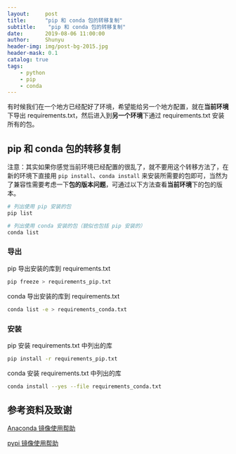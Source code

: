 ```yaml
---
layout:     post
title:      "pip 和 conda 包的转移复制"
subtitle:    "pip 和 conda 包的转移复制"
date:       2019-08-06 11:00:00
author:     Shunyu
header-img: img/post-bg-2015.jpg
header-mask: 0.1
catalog: true
tags:
    - python
    - pip
    - conda
---
```




有时候我们在一个地方已经配好了环境，希望能给另一个地方配置，就在**当前环境**下导出 requirements.txt，然后进入到**另一个环境**下通过 requirements.txt 安装所有的包。



## pip 和 conda 包的转移复制

注意：其实如果你感觉当前环境已经配置的很乱了，就不要用这个转移方法了，在新的环境下直接用 `pip install`、`conda install` 来安装所需要的包即可，当然为了兼容性需要考虑一下**包的版本问题**，可通过以下方法查看**当前环境**下的包的版本。

```bash
# 列出使用 pip 安装的包
pip list

# 列出使用 conda 安装的包（貌似也包括 pip 安装的）
conda list
```



### 导出

pip 导出安装的库到 requirements.txt

```bash
pip freeze > requirements_pip.txt
```

conda 导出安装的库到 requirements.txt

```bash
conda list -e > requirements_conda.txt
```



### 安装

pip 安装 requirements.txt 中列出的库

```bash
pip install -r requirements_pip.txt
```


conda 安装 requirements.txt 中列出的库

```bash
conda install --yes --file requirements_conda.txt
```



## 参考资料及致谢

[Anaconda 镜像使用帮助](https://mirrors.tuna.tsinghua.edu.cn/help/anaconda/)

[pypi 镜像使用帮助](https://mirrors.tuna.tsinghua.edu.cn/help/pypi/)

